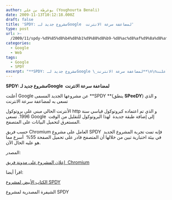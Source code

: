 ```yaml
---
author: يوغرطة بن علي (Youghourta Benali)
date: 2009-11-13T10:12:18.000Z
draft: false
title: 'SPDY: مشروع جديد لـGoogle  لمضاعفة سرعة الانترنت'
type: post
url: >-
  /2009/11/spdy-%d9%85%d8%b4%d8%b1%d9%88%d8%b9-%d8%ac%d8%af%d9%8a%d8%af-%d9%84%d9%80google-%d9%84%d9%85%d8%b6%d8%a7%d8%b9%d9%81%d8%a9-%d8%b3%d8%b1%d8%b9%d8%a9-%d8%a7%d9%84%d8%a7%d9%86%d8%aa%d8%b1%d9%86%d8%aa/
categories:
  - Google
  - Web
tags:
  - Google
  - SPDY
excerpt: "**SPDY: مشروع جديد لـGoogle \_لمضاعفة سرعة الانترنت**\n\nأعلنت Google عن مشروعها الجديد المسمى \\*\\*SPDY \\*\\*(ينطق **SPeeDY**) و الذي تسعى به لمضاعفة سرعة الانترنت\n\nالأنترنت الحالي مبني على بروتوكول http و الذي تم اعتماده كبروتوكول قياسي سنة 1996. تسعى Google \_إلى إضافة طبقة"
---
```

**SPDY: مشروع جديد لـGoogle  لمضاعفة سرعة الانترنت**

أعلنت Google عن مشروعها الجديد المسمى \*\*SPDY \*\*(ينطق **SPeeDY**) و الذي تسعى به لمضاعفة سرعة الانترنت

الأنترنت الحالي مبني على بروتوكول http و الذي تم اعتماده كبروتوكول قياسي سنة 1996. تسعى Google  إلى إضافة طبقة جديدة  لهذا البروتوكول للتقليل من الوقت المستغرق لتحميل البيانات على المتصفح.

حسب فريق Chromium العامل على مشروع SPDY  فإنه تمت تجربة المشروع الجديد في بيئة اختبارية تبين من خلالها أن المتصفح قادر على تحميل الصفحة 55%  أسرع مما هو عليه الحال الآن.

المصدر:

[إعلان المشروع على مدونة فريق  Chromium](http://blog.chromium.org/2009/11/2x-faster-web.html)

اقرأ أيضا:

[الكتاب الأبيض لمشروع SPDY](http://dev.chromium.org/spdy/spdy-whitepaper)

الشيفرة المصدرية لمشروع SPDY
